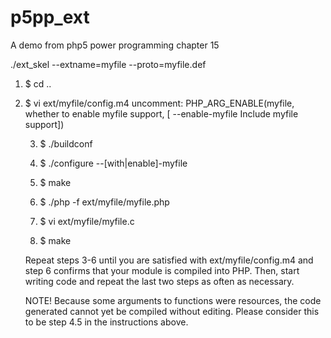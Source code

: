 p5pp_ext
========

A demo from php5 power programming chapter 15

./ext_skel --extname=myfile --proto=myfile.def
1.  $ cd ..
2.  $ vi ext/myfile/config.m4
uncomment: 
PHP_ARG_ENABLE(myfile, whether to enable myfile support,
        [  --enable-myfile                 Include myfile support])

    3.  $ ./buildconf
    4.  $ ./configure --[with|enable]-myfile
    5.  $ make
    6.  $ ./php -f ext/myfile/myfile.php

    7.  $ vi ext/myfile/myfile.c
    8.  $ make

    Repeat steps 3-6 until you are satisfied with ext/myfile/config.m4 and
    step 6 confirms that your module is compiled into PHP. Then, start writing
    code and repeat the last two steps as often as necessary.

    NOTE! Because some arguments to functions were resources, the code generated
    cannot yet be compiled without editing. Please consider this to be step 4.5
    in the instructions above. 


